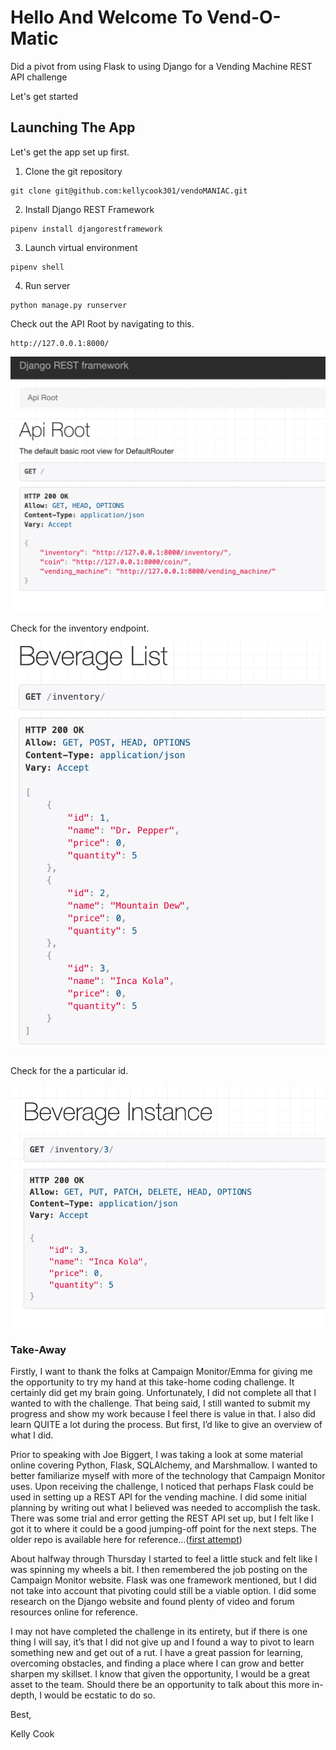 # Hello And Welcome To Vend-O-Matic
Did a pivot from using Flask to using Django for a Vending Machine REST API challenge

Let's get started

## Launching The App

Let's get the app set up first.

1. Clone the git repository
```
git clone git@github.com:kellycook301/vendoMANIAC.git
```

2. Install Django REST Framework
```
pipenv install djangorestframework
```

3. Launch virtual environment
```
pipenv shell
```

4. Run server
```
python manage.py runserver
```

Check out the API Root by navigating to this.
```
http://127.0.0.1:8000/
```

![alt text](https://github.com/kellycook301/vendoMANIAC/blob/master/API_Root.png)

Check for the inventory endpoint.

![alt text](https://github.com/kellycook301/vendoMANIAC/blob/master/Inventory.png)

Check for the a particular id.

![alt text](https://github.com/kellycook301/vendoMANIAC/blob/master/Individual_Id.png)

### Take-Away

Firstly, I want to thank the folks at Campaign Monitor/Emma for giving me the opportunity to try my hand at this take-home coding challenge. It certainly did get my brain going. Unfortunately, I did not complete all that I wanted to with the challenge. That being said, I still wanted to submit my progress and show my work because I feel there is value in that. I also did learn QUITE a lot during the process. But first, I’d like to give an overview of what I did. 

Prior to speaking with Joe Biggert, I was taking a look at some material online covering Python, Flask, SQLAlchemy, and Marshmallow. I wanted to better familiarize myself with more of the technology that Campaign Monitor uses. Upon receiving the challenge, I noticed that perhaps Flask could be used in setting up a REST API for the vending machine. I did some initial planning by writing out what I believed was needed to accomplish the task. There was some trial and error getting the REST API set up, but I felt like I got it to where it could be a good jumping-off point for the next steps. The older repo is available here for reference...([first attempt](https://github.com/kellycook301/vendomatic))

About halfway through Thursday I started to feel a little stuck and felt like I was spinning my wheels a bit. I then remembered the job posting on the Campaign Monitor website. Flask was one framework mentioned, but I did not take into account that pivoting could still be a viable option. I did some research on the Django website and found plenty of video and forum resources online for reference.

I may not have completed the challenge in its entirety, but if there is one thing I will say, it’s that I did not give up and I found a way to pivot to learn something new and get out of a rut. I have a great passion for learning, overcoming obstacles, and finding a place where I can grow and better sharpen my skillset. I know that given the opportunity, I would be a great asset to the team. Should there be an opportunity to talk about this more in-depth, I would be ecstatic to do so.

Best,

Kelly Cook

